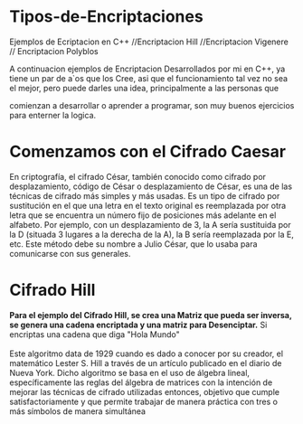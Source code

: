 # Tipos-de-Encriptaciones
Ejemplos de Ecriptacion en C++ //Encriptacion Hill //Encriptacion  Vigenere // Encriptacion  Polyblos



A continuacion ejemplos de Encriptacion Desarrollados por mi en C++, ya tiene un par de a`os que los Cree, asi que el funcionamiento tal vez no sea el mejor, pero puede darles una idea, principalmente a las personas que


comienzan a desarrollar o aprender a programar, son muy buenos ejercicios para enterner la logica.




<h1>Comenzamos con el Cifrado Caesar</h1>

En criptografía, el cifrado César, también conocido como cifrado por desplazamiento, código de César o desplazamiento de César, es una de las técnicas de cifrado más simples y más usadas. Es un tipo de cifrado por sustitución en el que una letra en el texto original es reemplazada por otra letra que se encuentra un número fijo de posiciones más adelante en el alfabeto. Por ejemplo, con un desplazamiento de 3, la A sería sustituida por la D (situada 3 lugares a la derecha de la A), la B sería reemplazada por la E, etc. Este método debe su nombre a Julio César, que lo usaba para comunicarse con sus generales.


<h1>Cifrado Hill</h1>

<strong>Para el ejemplo del Cifrado Hill, se crea una Matriz que pueda ser inversa, se genera una cadena encriptada y una matriz para Desenciptar.</strong>
Si encriptas una cadena que diga "Hola Mundo"
<br></br>
Este algoritmo data de 1929 cuando es dado a conocer por su creador, el matemático Lester S. Hill a través de un artículo publicado en el diario de Nueva York. Dicho algoritmo se basa en el uso de álgebra lineal, específicamente las reglas del álgebra de matrices con la intención de mejorar las técnicas de cifrado utilizadas entonces, objetivo que cumple satisfactoriamente y que permite trabajar de manera práctica con tres o más símbolos de manera simultánea
